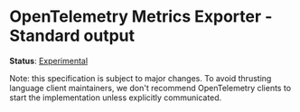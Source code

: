 # OpenTelemetry Metrics Exporter - Standard output

**Status**: [Experimental](../../document-status.md)

Note: this specification is subject to major changes. To avoid thrusting
language client maintainers, we don't recommend OpenTelemetry clients to start
the implementation unless explicitly communicated.
